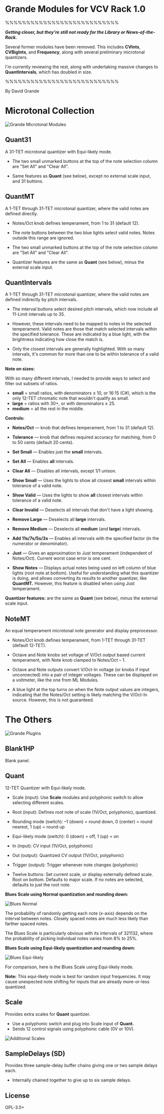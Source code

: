 Grande Modules for VCV Rack 1.0
===============================
%%%%%%%%%%%%%%%%%%%%%%%%%%%

***Getting closer, but they're still not ready for the Library or News-of-the-Rack.***

Several former modules have been removed. This includes **CVInts**, **CVBigInts**, and **Frequency**, along with several preliminary microtonal quantizers.

I'm currently reviewing the rest, along with undertaking massive changes to **QuantIntervals**, which has doubled in size.

%%%%%%%%%%%%%%%%%%%%%%%%%%%

By David Grande



Microtonal Collection
=====================

![Grande Microtonal Modules](images/microtonal_collection.png "Microtonal Collection")



Quant31
-------

A 31-TET microtonal quantizer with Equi-likely mode.

- The two small unmarked buttons at the top of the note selection column are "Set All" and "Clear All".

- Same features as **Quant** (see below), except no external scale input, and 31 buttons.



QuantMT
-------

A 1-TET through 31-TET microtonal quantizer, where the valid notes are defined directly.

- Notes/Oct knob defines temperament, from 1 to 31 (default 12).

- The note buttons between the two blue lights select valid notes. Notes outside this range are ignored.

- The two small unmarked buttons at the top of the note selection column are "Set All" and "Clear All".

- Quantizer features are the same as **Quant** (see below), minus the external scale input. 



QuantIntervals
--------------

A 1-TET through 31-TET microtonal quantizer, where the valid notes are defined indirectly by pitch intervals.


- The interval buttons select desired pitch intervals, which now include all 11-Limit intervals up to 35.

- However, these intervals need to be mapped to notes in the selected temperament. Valid notes are those that match selected intervals within the specified tolerance. These are indicated by a blue light, with the brightness indicating how close the match is.

- Only the closest intervals are generally highlighted. With so many intervals, it's common for more than one to be within tolerance of a valid note.

**Note on sizes:**

With so many different intervals, I needed to provide ways to select and filter out subsets of ratios.

- **small** = small ratios, with denominators ≤ 10, or 16:15 (C#), which is the only 12-TET chromatic note that wouldn't qualify as small.
- **large** = ratios with 30+, or with denominators ≥ 25.
- **medium** = all the rest in the middle.

**Controls:**

- **Notes/Oct** — knob that defines temperament, from 1 to 31 (default 12).

- **Tolerance** — knob that defines required accuracy for matching, from 0 to 50 cents (default 20 cents).

- **Set Small** — Enables just the **small** intervals.

- **Set All** — Enables **all** intervals.

- **Clear All** — Disables all intervals, except 1/1 unison.

- **Show Small** — Uses the lights to show all closest **small** intervals within tolerance of a valid note.

- **Show Valid** — Uses the lights to show **all** closest intervals within tolerance of a valid note.

- **Clear Invalid** — Deselects all intervals that don't have a light showing.

- **Remove Large** — Deselects all **large** intervals.

- **Remove Medium** — Deselects all **medium** (and **large**) intervals.

- **Add 11s/7s/5s/3s** — Enables all intervals with the specified factor (in the numerator or denominator).

- **Just** — Gives an approximation to Just temperament (independent of Notes/Oct). Current worst case error is one cent.

- **Show Notes** — Displays actual notes being used on left column of blue lights (root note at bottom). Useful for understanding what this quantizer is doing, and allows converting its results to another quantizer, like **QuantMT.** However, this feature is disabled when using Just temperament.

**Quantizer features:** are the same as **Quant** (see below), minus the external scale input. 



NoteMT
------

An equal temperament microtonal note generator and display preprocessor.

- Notes/Oct knob defines temperament, from 1-TET through 31-TET (default 12-TET).

- Octave and Note knobs set voltage of V/Oct output based current temperament, with Note knob clamped to Notes/Oct – 1.

- Octave and Note outputs convert V/Oct-In voltage (or knobs if input unconnected) into a pair of integer voltages. These can be displayed on a voltmeter, like the one from ML Modules.

- A blue light at the top turns on when the Note output values are integers, indicating that the Notes/Oct setting is likely matching the V/Oct-In source. However, this is not guaranteed.



The Others
==========
![Grande Plugins](images/grande_plugins.png "Available Modules")


Blank1HP
--------

Blank panel.


Quant
-----

12-TET Quantizer with Equi-likely mode.

- Scale (input): Use **Scale** modules and polyphonic switch to allow selecting different scales.

- Root (input): Defines root note of scale (1V/Oct, polyphonic), quantized.

- Rounding mode (switch): –1 (down) = round down, 0 (center) = round nearest, 1 (up) = round up

- Equi-likely mode (switch): 0 (down) = off, 1 (up) = on

- In (input): CV input (1V/Oct, polyphonic)

- Out (output): Quantized CV output (1V/Oct, polyphonic)

- Trigger (output): Trigger whenever note changes (polyphonic)

- Twelve buttons: Set current scale, or display externally defined scale. Root on bottom. Defaults to major scale. If no notes are selected, defaults to just the root note.


**Blues Scale using Normal quantization and rounding down:**

![Blues Normal](images/blues_normal.png "Normal")

The probability of randomly getting each note (x-axis) depends on the interval between notes. Closely spaced notes are much less likely than farther spaced notes.

The Blues Scale is particularly obvious with its intervals of 321132, where the probability of picking individual notes varies from 8% to 25%.


**Blues Scale using Equi-likely quantization and rounding down:**

![Blues Equi-likely](images/blues_equilikely.png "Equi-likely")

For comparison, here is the Blues Scale using Equi-likely mode.

**Note:** This equi-likely mode is best for random input frequencies. It may cause unexpected note shifting for inputs that are already more-or-less quantized.


Scale
-----

Provides extra scales for **Quant** quantizer.

- Use a polyphonic switch and plug into Scale input of **Quant.**
- Sends 12 control signals using polyphonic cable (0V or 10V).

![Additional Scales](images/additional_scales.png "Additional Scales")


SampleDelays (SD)
-----------------

Provides three sample-delay buffer chains giving one or two sample delays each.

- Internally chained together to give up to six sample delays.



License
-------

GPL-3.0+
